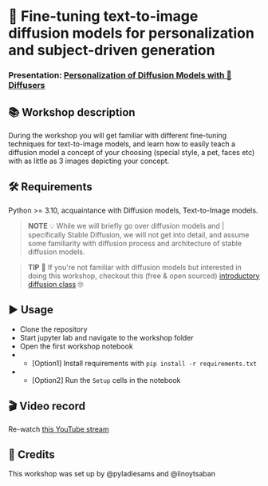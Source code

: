 
# 🎨 Fine-tuning text-to-image diffusion models for personalization and subject-driven generation
### Presentation: [Personalization of Diffusion Models with 🧨Diffusers](https://docs.google.com/presentation/d/1m-ZaXuB0dDcg77EUaS6cnDaYED89JYviYv-fYRvu8yU/edit?usp=sharing)

## 📚 Workshop description
During the workshop you will get familiar with different fine-tuning techniques for text-to-image models, and learn how to easily teach a diffusion model a concept of your choosing  (special style, a pet, faces etc) with as little as 3 images depicting your concept. 

## 🛠️ Requirements
Python >= 3.10, acquaintance with Diffusion models, Text-to-Image models. 
> **NOTE** 💡 While we will briefly go over diffusion models and |  
specifically Stable Diffusion, we will not get into detail, and assume some familiarity with diffusion process and architecture of stable diffusion models.

> **TIP** 💌 If you're not familiar with diffusion models but interested in doing this workshop, checkout this (free & open sourced) [introductory diffusion class](https://github.com/huggingface/diffusion-models-class) 🤓

## ▶️ Usage
* Clone the repository
* Start jupyter lab and navigate to the workshop folder
* Open the first workshop notebook
* * [Option1] Install requirements with `pip install -r requirements.txt`
* * [Option2] Run the `Setup` cells in the notebook 

## 🎬 Video record
Re-watch [this YouTube stream](https://www.youtube.com/live/f9FWJ9UjZ-U)

## 🤝 Credits
This workshop was set up by @pyladiesams and @linoytsaban
